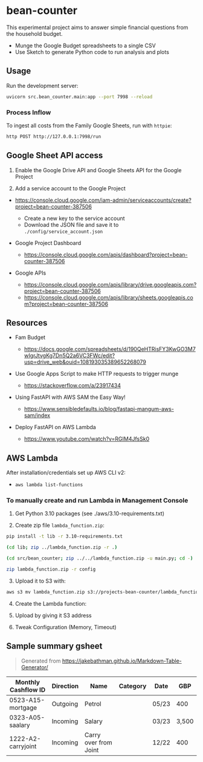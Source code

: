 # bean-counter

This experimental project aims to answer simple financial questions from the household budget.

- Munge the Google Budget spreadsheets to a single CSV
- Use Sketch to generate Python code to run analysis and plots

## Usage

Run the development server:

```bash
uvicorn src.bean_counter.main:app --port 7998 --reload
```

### Process Inflow

To ingest all costs from the Family Google Sheets, run with `httpie`:

```bash
http POST http://127.0.0.1:7998/run
```

## Google Sheet API access

1. Enable the Google Drive API and Google Sheets API for the Google Project

2. Add a service account to the Google Project

- https://console.cloud.google.com/iam-admin/serviceaccounts/create?project=bean-counter-387506

  - Create a new key to the service account
  - Download the JSON file and save it to `./config/service_account.json`

- Google Project Dashboard

  - https://console.cloud.google.com/apis/dashboard?project=bean-counter-387506

- Google APIs

  - https://console.cloud.google.com/apis/library/drive.googleapis.com?project=bean-counter-387506
  - https://console.cloud.google.com/apis/library/sheets.googleapis.com?project=bean-counter-387506

## Resources

- Fam Budget

  - https://docs.google.com/spreadsheets/d/190QeHTRisFY3KwGO3M7wIgrJtvgKg7Dn5Q2a6VC3FWc/edit?usp=drive_web&ouid=108193035389652268079

- Use Google Apps Script to make HTTP requests to trigger munge

  - https://stackoverflow.com/a/23917434

- Using FastAPI with AWS SAM the Easy Way!

  - https://www.sensibledefaults.io/blog/fastapi-mangum-aws-sam/index

- Deploy FastAPI on AWS Lambda
  - https://www.youtube.com/watch?v=RGIM4JfsSk0

## AWS Lambda

After installation/credentials set up AWS CLI v2:

- ```bash
  aws lambda list-functions
  ```

### To manually create and run Lambda in Management Console

1. Get Python 3.10 packages (see ./aws/3.10-requirements.txt)

2. Create zip file `lambda_function.zip`:

```bash
pip install -t lib -r 3.10-requirements.txt

(cd lib; zip ../lambda_function.zip -r .)

(cd src/bean_counter; zip ../../lambda_function.zip -u main.py; cd -)

zip lambda_function.zip -r config

```

3. Upload it to S3 with:

```bash
aws s3 mv lambda_function.zip s3://projects-bean-counter/lambda_function.zip
```

4. Create the Lambda function:

5. Upload by giving it S3 address

6. Tweak Configuration (Memory, Timeout)

## Sample summary gsheet

> Generated from https://jakebathman.github.io/Markdown-Table-Generator/

| **Monthly Cashflow ID** | **Direction** | **Name**              | **Category** | **Date** | **GBP** |
| ----------------------- | ------------- | --------------------- | ------------ | -------- | ------- |
| 0523-A15-mortgage       | Outgoing      | Petrol                |              | 05/23    | 400     |
| 0323-A05-saalary        | Incoming      | Salary                |              | 03/23    | 3,500   |
| 1222-A2-carryjoint      | Incoming      | Carry over from Joint |              | 12/22    | 400     |
